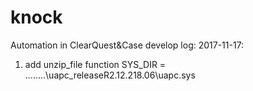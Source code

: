 # knock
Automation in ClearQuest&amp;Case
develop log:
2017-11-17: 
1. add unzip_file function
SYS_DIR      = ..\..\..\..\uapc_releaseR2.12.218.06\uapc.sys
